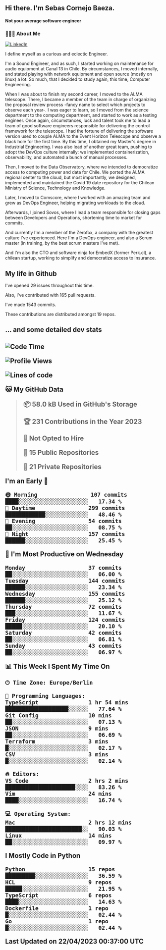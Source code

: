 <h2> Hi there.  I'm Sebas Cornejo Baeza.</h2>
<h4> Not your average software engineer</h4>
<h3> 👨🏻‍💻 About Me </h3>
<a href="http://linkedin.com/in/sebastian-cornejo-baeza/"><img alt="LinkedIn" src="https://img.shields.io/badge/Sebas%20Cornejo%20-informational?style=appveyor&logo=linkedin"></a>


I define myself as a curious and eclectic Engineer.

I'm a Sound Engineer, and as such, I started working on maintenance for audio equipment at Canal 13 in Chile.
By circumstances, I moved internally, and stated playing with network equipment and open source (mostly on linux) 
a lot. So much, that I decided to study again, this time, Computer Engineering.

When I was about to finish my second career, I moved to the ALMA telescope. There, I became a member of the team
in charge of organizing the proposal review process -fancy name to select which projects to observe each year-. 
I was eager to learn, so I moved from the science department to the computing department, and started to work as 
a testing engineer. Once again, circumstances, luck and talent took me to lead a team of good software engineers 
responsible for delivering the control framework for the telescope. I had the fortune of delivering the software
version used to couple ALMA to the Event Horizon Telescope and observe a black hole for the first time.
By this time, I obtained my Master's degree in Industrial Engineering.
I was also lead of another great team, pushing to adopt the DevOps culture internally: we implemented containerization, observability, and automated a bunch of manual processes.

Then, I moved to the Data Observatory, where we intended to democratize access to computing power
and data for Chile. We ported the ALMA regional center to the cloud, but most importantly, we designed, implemented
and maintained the Covid 19 date repository for the Chilean Ministry of Science, Technology and Knowledge.

Later, I moved to Comscore, where I worked with an amazing team and grew as DevOps Engineer, helping migrating workloads to the cloud.

Afterwards, I joined Sovos, where I lead a team responsible for closing gaps between Developers and Operations, shortening time to market for commits.

And currently I'm a member of the Zerofox, a company with the greatest culture I've experienced. Here I'm a DevOps
engineer, and also a Scrum master (in training, by the best scrum masters I've met).
 
And I'm also the CTO and software ninja for EmbedX (former Perk.cl), a chilean startup, working to simplify and democratize access to insurance.

<h2> My life in Github </h2>

I've opened 29 issues throughout this time.

Also, I've contributed with 165 pull requests.

I've made 1543 commits.

These contributions are distributed amongst 19 repos.

<h2>... and some detailed dev stats<h2>

<!--START_SECTION:waka-->
![Code Time](http://img.shields.io/badge/Code%20Time-317%20hrs%2030%20mins-blue)

![Profile Views](http://img.shields.io/badge/Profile%20Views-0-blue)

![Lines of code](https://img.shields.io/badge/From%20Hello%20World%20I%27ve%20Written-624.0%20thousand%20lines%20of%20code-blue)

**🐱 My GitHub Data** 

> 📦 58.0 kB Used in GitHub's Storage 
 > 
> 🏆 231 Contributions in the Year 2023
 > 
> 🚫 Not Opted to Hire
 > 
> 📜 15 Public Repositories 
 > 
> 🔑 21 Private Repositories 
 > 
**I'm an Early 🐤** 

```text
🌞 Morning                107 commits         ████░░░░░░░░░░░░░░░░░░░░░   17.34 % 
🌆 Daytime                299 commits         ████████████░░░░░░░░░░░░░   48.46 % 
🌃 Evening                54 commits          ██░░░░░░░░░░░░░░░░░░░░░░░   08.75 % 
🌙 Night                  157 commits         ██████░░░░░░░░░░░░░░░░░░░   25.45 % 
```
📅 **I'm Most Productive on Wednesday** 

```text
Monday                   37 commits          ██░░░░░░░░░░░░░░░░░░░░░░░   06.00 % 
Tuesday                  144 commits         ██████░░░░░░░░░░░░░░░░░░░   23.34 % 
Wednesday                155 commits         ██████░░░░░░░░░░░░░░░░░░░   25.12 % 
Thursday                 72 commits          ███░░░░░░░░░░░░░░░░░░░░░░   11.67 % 
Friday                   124 commits         █████░░░░░░░░░░░░░░░░░░░░   20.10 % 
Saturday                 42 commits          ██░░░░░░░░░░░░░░░░░░░░░░░   06.81 % 
Sunday                   43 commits          ██░░░░░░░░░░░░░░░░░░░░░░░   06.97 % 
```


📊 **This Week I Spent My Time On** 

```text
🕑︎ Time Zone: Europe/Berlin

💬 Programming Languages: 
TypeScript               1 hr 54 mins        ███████████████████░░░░░░   77.64 % 
Git Config               10 mins             ██░░░░░░░░░░░░░░░░░░░░░░░   07.13 % 
JSON                     9 mins              ██░░░░░░░░░░░░░░░░░░░░░░░   06.69 % 
Terraform                3 mins              █░░░░░░░░░░░░░░░░░░░░░░░░   02.17 % 
CSV                      3 mins              █░░░░░░░░░░░░░░░░░░░░░░░░   02.14 % 

🔥 Editors: 
VS Code                  2 hrs 2 mins        █████████████████████░░░░   83.26 % 
Vim                      24 mins             ████░░░░░░░░░░░░░░░░░░░░░   16.74 % 

💻 Operating System: 
Mac                      2 hrs 12 mins       ███████████████████████░░   90.03 % 
Linux                    14 mins             ██░░░░░░░░░░░░░░░░░░░░░░░   09.97 % 
```

**I Mostly Code in Python** 

```text
Python                   15 repos            █████████░░░░░░░░░░░░░░░░   36.59 % 
HCL                      9 repos             █████░░░░░░░░░░░░░░░░░░░░   21.95 % 
TypeScript               6 repos             ████░░░░░░░░░░░░░░░░░░░░░   14.63 % 
Dockerfile               1 repo              █░░░░░░░░░░░░░░░░░░░░░░░░   02.44 % 
Go                       1 repo              █░░░░░░░░░░░░░░░░░░░░░░░░   02.44 % 
```




 Last Updated on 22/04/2023 00:37:00 UTC
<!--END_SECTION:waka-->
